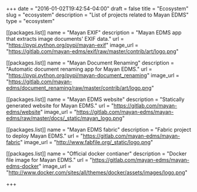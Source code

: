 +++
date = "2016-01-02T19:42:54-04:00"
draft = false
title = "Ecosystem"
slug = "ecosystem"
description = "List of projects related to Mayan EDMS"
type = "ecosystem"

[[packages.list]]
    name = "Mayan EXIF"
    description = "Mayan EDMS app that extracts image documents' EXIF data."
    url = "https://pypi.python.org/pypi/mayan-exif"
    image_url = "https://gitlab.com/mayan-edms/exif/raw/master/contrib/art/logo.png"

[[packages.list]]
    name = "Mayan Document Renaming"
    description = "Automatic document renaming app for Mayan EDMS."
    url = "https://pypi.python.org/pypi/mayan-document_renaming"
    image_url = "https://gitlab.com/mayan-edms/document_renaming/raw/master/contrib/art/logo.png"

[[packages.list]]
    name = "Mayan EDMS website"
    description = "Statically generated website for Mayan EDMS."
    url = "https://gitlab.com/mayan-edms/website"
    image_url = "https://gitlab.com/mayan-edms/mayan-edms/raw/master/docs/_static/mayan_logo.png"

[[packages.list]]
    name = "Mayan EDMS fabric"
    description = "Fabric project to deploy Mayan EDMS."
    url = "https://gitlab.com/mayan-edms/mayan-fabric"
    image_url = "http://www.fabfile.org/_static/logo.png"

[[packages.list]]
    name = "Official docker contianer"
    description = "Docker file image for Mayan EDMS."
    url = "https://gitlab.com/mayan-edms/mayan-edms-docker"
    image_url = "http://www.docker.com/sites/all/themes/docker/assets/images/logo.png"

+++
